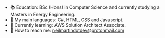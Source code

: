 - :books:  Education: BSc (Hons) in Computer Science and currently studying a Masters in Energy Engineering.
- :speech_balloon: My main languages: C#, HTML, CSS and Javascript.
- :seedling: Currently learning: AWS Solution Architect Associate.
- :calling: How to reach me: neilmartindotdev@protonmail.com
